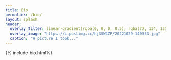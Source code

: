 ```yaml
---
title: Bio
permalink: /bio/
layout: splash
header:
  overlay_filter: linear-gradient(rgba(0, 0, 0, 0.5), rgba(77, 134, 135, 0.5))
  overlay_image: "https://i.postimg.cc/hj3SW4ZP/20221029-140353.jpg"
  caption: "A picture I took..."
---
```


{% include bio.html%}
